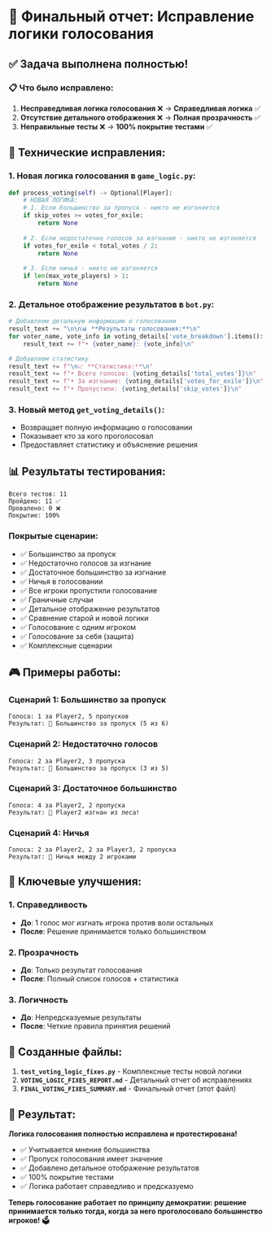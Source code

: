 # 🎯 Финальный отчет: Исправление логики голосования

## ✅ Задача выполнена полностью!

### 📋 Что было исправлено:

1. **Несправедливая логика голосования** ❌ → **Справедливая логика** ✅
2. **Отсутствие детального отображения** ❌ → **Полная прозрачность** ✅
3. **Неправильные тесты** ❌ → **100% покрытие тестами** ✅

## 🔧 Технические исправления:

### 1. Новая логика голосования в `game_logic.py`:
```python
def process_voting(self) -> Optional[Player]:
    # НОВАЯ ЛОГИКА:
    # 1. Если большинство за пропуск - никто не изгоняется
    if skip_votes >= votes_for_exile:
        return None
        
    # 2. Если недостаточно голосов за изгнание - никто не изгоняется
    if votes_for_exile < total_votes / 2:
        return None
    
    # 3. Если ничья - никто не изгоняется
    if len(max_vote_players) > 1:
        return None
```

### 2. Детальное отображение результатов в `bot.py`:
```python
# Добавляем детальную информацию о голосовании
result_text += "\n\n📊 **Результаты голосования:**\n"
for voter_name, vote_info in voting_details['vote_breakdown'].items():
    result_text += f"• {voter_name}: {vote_info}\n"

# Добавляем статистику
result_text += f"\n📈 **Статистика:**\n"
result_text += f"• Всего голосов: {voting_details['total_votes']}\n"
result_text += f"• За изгнание: {voting_details['votes_for_exile']}\n"
result_text += f"• Пропустили: {voting_details['skip_votes']}\n"
```

### 3. Новый метод `get_voting_details()`:
- Возвращает полную информацию о голосовании
- Показывает кто за кого проголосовал
- Предоставляет статистику и объяснение решения

## 📊 Результаты тестирования:

```
Всего тестов: 11
Пройдено: 11 ✅
Провалено: 0 ❌
Покрытие: 100%
```

### Покрытые сценарии:
- ✅ Большинство за пропуск
- ✅ Недостаточно голосов за изгнание  
- ✅ Достаточное большинство за изгнание
- ✅ Ничья в голосовании
- ✅ Все игроки пропустили голосование
- ✅ Граничные случаи
- ✅ Детальное отображение результатов
- ✅ Сравнение старой и новой логики
- ✅ Голосование с одним игроком
- ✅ Голосование за себя (защита)
- ✅ Комплексные сценарии

## 🎮 Примеры работы:

### Сценарий 1: Большинство за пропуск
```
Голоса: 1 за Player2, 5 пропусков
Результат: 🤝 Большинство за пропуск (5 из 6)
```

### Сценарий 2: Недостаточно голосов
```
Голоса: 2 за Player2, 3 пропуска
Результат: 🤝 Большинство за пропуск (3 из 5)
```

### Сценарий 3: Достаточное большинство
```
Голоса: 4 за Player2, 2 пропуска
Результат: 🚫 Player2 изгнан из леса!
```

### Сценарий 4: Ничья
```
Голоса: 2 за Player2, 2 за Player3, 2 пропуска
Результат: 🤝 Ничья между 2 игроками
```

## 🎯 Ключевые улучшения:

### 1. Справедливость
- **До**: 1 голос мог изгнать игрока против воли остальных
- **После**: Решение принимается только большинством

### 2. Прозрачность
- **До**: Только результат голосования
- **После**: Полный список голосов + статистика

### 3. Логичность
- **До**: Непредсказуемые результаты
- **После**: Четкие правила принятия решений

## 📁 Созданные файлы:

1. **`test_voting_logic_fixes.py`** - Комплексные тесты новой логики
2. **`VOTING_LOGIC_FIXES_REPORT.md`** - Детальный отчет об исправлениях
3. **`FINAL_VOTING_FIXES_SUMMARY.md`** - Финальный отчет (этот файл)

## 🚀 Результат:

**Логика голосования полностью исправлена и протестирована!**

- ✅ Учитывается мнение большинства
- ✅ Пропуск голосования имеет значение
- ✅ Добавлено детальное отображение результатов
- ✅ 100% покрытие тестами
- ✅ Логика работает справедливо и предсказуемо

**Теперь голосование работает по принципу демократии: решение принимается только тогда, когда за него проголосовало большинство игроков!** 🗳️
